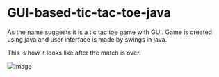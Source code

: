 # GUI-based-tic-tac-toe-java
As the name suggests it is a tic tac toe game with GUI. Game is created using java and user interface is made by swings in java.


This is how it looks like after the match is over.

![image](https://user-images.githubusercontent.com/71375735/126869713-54aae0df-0948-4ef1-8497-0abcec4f54bb.png)
